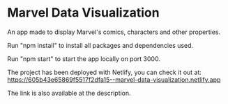 # Marvel Data Visualization
An app made to display Marvel's comics, characters and other properties.

Run "npm install" to install all packages and dependencies used.

Run "npm start" to start the app locally on port 3000.

The project has been deployed with Netlify, you can check it out at: https://605b43e65869f5517f2dfa15--marvel-data-visualization.netlify.app

The link is also available at the description.
